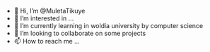 - 👋 Hi, I’m @MuletaTikuye
- 👀 I’m interested in ...
- 🌱 I’m currently learning in woldia university by computer science
- 💞️ I’m looking to collaborate on some projects
- 📫 How to reach me ...

<!---
MuletaTikuye/MuletaTikuye is a ✨ special ✨ repository because its `README.md` (this file) appears on your GitHub profile.
You can click the Preview link to take a look at your changes.
--->
